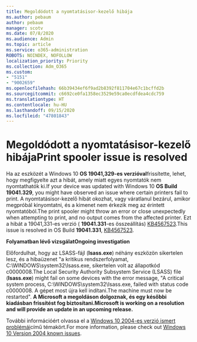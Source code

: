 ```yaml
---
title: Megoldódott a nyomtatásisor-kezelő hibája
ms.author: pebaum
author: pebaum
manager: scotv
ms.date: 07/8/2020
ms.audience: Admin
ms.topic: article
ms.service: o365-administration
ROBOTS: NOINDEX, NOFOLLOW
localization_priority: Priority
ms.collection: Adm_O365
ms.custom:
- "5151"
- "9002659"
ms.openlocfilehash: 66b39434ef6f9ad2b8392f811704e67c1bcffd2b
ms.sourcegitcommit: c6692ce0fa1358ec3529e59ca0ecdfdea4cdc759
ms.translationtype: HT
ms.contentlocale: hu-HU
ms.lasthandoff: 09/15/2020
ms.locfileid: "47801843"
---
```

# <a name="print-spooler-issue-is-resolved"></a><span data-ttu-id="b70aa-102">Megoldódott a nyomtatásisor-kezelő hibája</span><span class="sxs-lookup"><span data-stu-id="b70aa-102">Print spooler issue is resolved</span></span>

<span data-ttu-id="b70aa-103">Ha az eszközét a Windows 10  **OS 19041,329-es verzióval**frissítette, lehet, hogy megfigyelte azt a hibát, amely miatt egyes nyomtatók nem nyomtathatók ki.</span><span class="sxs-lookup"><span data-stu-id="b70aa-103">If your device was updated with Windows 10  **OS Build 19041.329**, you might have observed an issue where certain printers fail to print.</span></span> <span data-ttu-id="b70aa-104">A nyomtatásisor-kezelő hibát okozhat, vagy váratlanul bezárul, amikor megpróbál kinyomtatni, és a kimenet nem érkezik meg az érintett nyomtatóból.</span><span class="sxs-lookup"><span data-stu-id="b70aa-104">The print spooler might throw an error or close unexpectedly when attempting to print, and no output comes from the affected printer.</span></span> <span data-ttu-id="b70aa-105">Ezt a hibát a 19041,331-es verzió ( **19041.331**-es összeállítás) [KB4567523](https://support.microsoft.com/help/4567523/windows-10-update-kb4567523).</span><span class="sxs-lookup"><span data-stu-id="b70aa-105">This issue is resolved in OS Build  **19041.331**, [KB4567523](https://support.microsoft.com/help/4567523/windows-10-update-kb4567523).</span></span>  

<span data-ttu-id="b70aa-106">**Folyamatban lévő vizsgálat**</span><span class="sxs-lookup"><span data-stu-id="b70aa-106">**Ongoing investigation**</span></span>

<span data-ttu-id="b70aa-107">Előfordulhat, hogy az LSASS-fájl (**Isass.exe**) néhány eszközön sikertelen lesz, és a hibaüzenet "a kritikus rendszerfolyamat, C:\WINDOWS\system32\Isass.exe, sikertelen volt az állapotkód c0000008.</span><span class="sxs-lookup"><span data-stu-id="b70aa-107">The Local Security Authority Subsystem Service (LSASS) file (**Isass.exe**) might fail on some devices with the error message, "A critical system process, C:\WINDOWS\system32\Isass.exe, failed with status code c0000008.</span></span> <span data-ttu-id="b70aa-108">A gépet most újra kell indítani.</span><span class="sxs-lookup"><span data-stu-id="b70aa-108">The machine must now be restarted".</span></span>  <span data-ttu-id="b70aa-109">**A Microsoft a megoldáson dolgoznak, és egy későbbi kiadásban frissítést fog biztosítani.**</span><span class="sxs-lookup"><span data-stu-id="b70aa-109">**Microsoft is working on a resolution and will provide an update in an upcoming release.**</span></span>

<span data-ttu-id="b70aa-110">További információért olvassa el a  [Windows 10 2004-es verzió ismert problémái](https://docs.microsoft.com/windows/release-information/status-windows-10-2004#442msgdesc)című témakört.</span><span class="sxs-lookup"><span data-stu-id="b70aa-110">For more information, please check out  [Windows 10 Version 2004 known issues](https://docs.microsoft.com/windows/release-information/status-windows-10-2004#442msgdesc).</span></span>